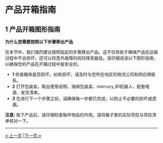 # 产品开箱指南

## 1 产品开箱图形指南

**为什么您需要按照以下步骤移出产品**

在本节中，我们强烈建议按照指定的步骤移出产品。这不仅有助于确保产品在运输过程中不会损坏，还可以将意外故障的风险降至最低。请仔细阅读以下图形指南，以确保您的产品在开箱过程中是安全的。

- **1** 检查箱体是否损坏。如有损坏，请及时与您所在地区的物流公司和供应商联系。
- **2** 打开包装盒，取出使用说明、海绵包装盖、mercury_B1机器人、配套电源、发货清单。
- **3** 在进行下一个步骤之前，请确保每一步都已完成，以防止不必要的损坏或遗漏。

**注意:** 取下产品后，请仔细检查每件物品的外观。请将箱子里的实际项目与项目清单核对一下。

---

[←上一页](./4.1-ProductStandardList.md) |[下一页→](./4.3-Power-onTestGuide.md)
